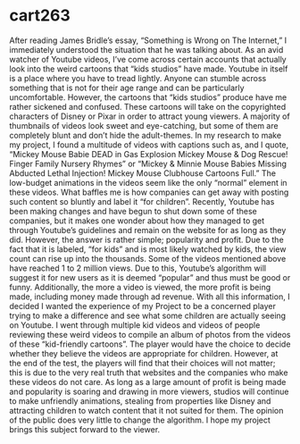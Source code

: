 # cart263
After reading James Bridle’s essay, “Something is Wrong on The Internet,” I immediately understood the situation that he was talking about. As an avid watcher of Youtube videos, I’ve come across certain accounts that actually look into the weird cartoons that “kids studios” have made. Youtube in itself is a place where you have to tread lightly. Anyone can stumble across something that is not for their age range and can be particularly uncomfortable. However, the cartoons that “kids studios” produce have me rather sickened and confused. These cartoons will take on the copyrighted characters of Disney or Pixar in order to attract young viewers. A majority of thumbnails of videos look sweet and eye-catching, but some of them are completely blunt and don’t hide the adult-themes. In my research to make my project, I found a multitude of videos with captions such as, and I quote, “Mickey Mouse Babie DEAD in Gas Explosion Mickey Mouse & Dog Rescue! Finger Family Nursery Rhymes” or “Mickey & Minnie Mouse Babies Missing Abducted Lethal Injection! Mickey Mouse Clubhouse Cartoons Full.” The low-budget animations in the videos seem like the only “normal” element in these videos. What baffles me is how companies can get away with posting such content so bluntly and label it “for children”. Recently, Youtube has been making changes and have begun to shut down some of these companies, but it makes one wonder about how they managed to get through Youtube’s guidelines and remain on the website for as long as they did. However, the answer is rather simple; popularity and profit. Due to the fact that it is labeled, “for kids” and is most likely watched by kids, the view count can rise up into the thousands. Some of the videos mentioned above have reached 1 to 2 million views. Due to this, Youtube’s algorithm will suggest it for new users as it is deemed “popular” and thus must be good or funny. Additionally, the more a video is viewed, the more profit is being made, including money made through ad revenue.
With all this information, I decided I wanted the experience of my Project to be a concerned player trying to make a difference and see what some children are actually seeing on Youtube. I went through multiple kid videos and videos of people reviewing these weird videos to compile an album of photos from the videos of these “kid-friendly cartoons”. The player would have the choice to decide whether they believe the videos are appropriate for children. However, at the end of the test, the players will find that their choices will not matter; this is due to the very real truth that websites and the companies who make these videos do not care. As long as a large amount of profit is being made and popularity is soaring and drawing in more viewers, studios will continue to make unfriendly animations, stealing from properties like Disney and attracting children to watch content that it not suited for them. The opinion of the public does very little to change the algorithm. I hope my project brings this subject forward to the viewer.
